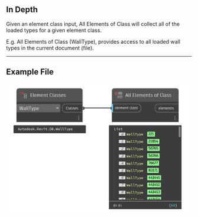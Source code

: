 ## In Depth
Given an element class input, All Elements of Class will collect all of the loaded types for a given element class. 

E.g. All Elements of Class (WallType), provides access to all loaded wall types in the current document (file).
___
## Example File

![All Elements of Class](./DSRevitNodesUI.ElementsOfType_img.jpg)